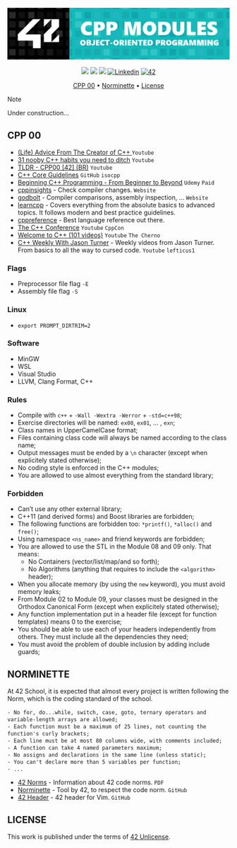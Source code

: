 <p align="center">
  <img src="https://github.com/jotavare/jotavare/blob/main/42/banners/piscine_and_common_core/github_piscine_and_common_core_banner_cpp.png">
</p>

<p align="center">
	<img src="https://img.shields.io/badge/status-ongoing-orange?style=flat-square" />
	<img src="https://img.shields.io/github/languages/top/jotavare/cpp_modules?color=%2312bab9&style=flat-square" />
	<img src="https://img.shields.io/github/last-commit/jotavare/cpp_modules?color=%2312bab9&style=flat-square" />
	<a href='https://www.linkedin.com/in/joaoptoliveira' target="_blank"><img alt='Linkedin' src='https://img.shields.io/badge/LinkedIn-100000?style=flat-square&logo=Linkedin&logoColor=white&labelColor=0A66C2&color=0A66C2'/></a>
	<a href='https://profile.intra.42.fr/users/jotavare' target="_blank"><img alt='42' src='https://img.shields.io/badge/Porto-100000?style=flat-square&logo=42&logoColor=white&labelColor=000000&color=000000'/></a>
</p>

<p align="center">
	<a href="#cpp-00">CPP 00</a> •
	<a href="#norminette">Norminette</a> •
	<a href="#license">License</a>
</p>

> [!NOTE]  
> Under construction...

## CPP 00
- [(Life) Advice From The Creator of C++ ](https://www.youtube.com/watch?v=-QxI-RP6-HM) `Youtube`
- [31 nooby C++ habits you need to ditch](https://www.youtube.com/watch?v=i_wDa2AS_8w) `Youtube`
- [TLDR - CPP00 [42] (BR)](https://www.youtube.com/watch?v=TnrQMtxPeEg) `Youtube`
- [C++ Core Guidelines](https://github.com/isocpp/CppCoreGuidelines/blob/master/CppCoreGuidelines.md) `GitHub` `isocpp`
- [Beginning C++ Programming - From Beginner to Beyond](https://www.udemy.com/course/beginning-c-plus-plus-programming/) `Udemy` `Paid`
- [cppinsights](https://www.cppinsights.io/) - Check compiler changes. `Website`
- [godbolt](https://www.godbolt.org/) - Compiler comparisons, assembly inspection, ... `Website`
- [learncpp](https://www.learncpp.com/) - Covers everything from the absolute basics to advanced topics. It follows modern and best practice guidelines.
- [cppreference](www.cppreference.com/) - Best language reference out there.
- [The C++ Conference](https://www.youtube.com/user/CppCon/) `Youtube` `CppCon`
- [Welcome to C++ (101 videos)](https://www.youtube.com/watch?v=18c3MTX0PK0&list=PLlrATfBNZ98dudnM48yfGUldqGD0S4FFb) `Youtube` `The Cherno`
- [C++ Weekly With Jason Turner](https://youtube.com/c/lefticus1/) - Weekly videos from Jason Turner. From basics to all the way to cursed code. `Youtube` `lefticus1`

### Flags
- Preprocessor file flag `-E`
- Assembly file flag `-S`

### Linux
- `export PROMPT_DIRTRIM=2`

### Software
- MinGW
- WSL
- Visual Studio
- LLVM, Clang Format, C++

### Rules
- Compile with `c++` + `-Wall -Wextra -Werror` + `-std=c++98`;
- Exercise directories will be named: `ex00`, `ex01`, ... , `exn`;
- Class names in UpperCamelCase format;
- Files containing class code will always be named according to the class name;
- Output messages must be ended by a `\n` character (except when explicitely stated otherwise);
- No coding style is enforced in the C++ modules;
- You are allowed to use almost everything from the standard library;

### Forbidden
- Can’t use any other external library;
- C++11 (and derived forms) and Boost libraries are forbidden;
- The following functions are forbidden too: `*printf()`, `*alloc()` and `free()`;
- Using namespace `<ns_name>` and friend keywords are forbidden;
- You are allowed to use the STL in the Module 08 and 09 only. That means:
  - No Containers (vector/list/map/and so forth);
  - No Algorithms (anything that requires to include the `<algorithm>` header);
- When you allocate memory (by using the `new` keyword), you must avoid memory leaks;
- From Module 02 to Module 09, your classes must be designed in the Orthodox Canonical Form (except when explicitely stated otherwise);
- Any function implementation put in a header file (except for function templates) means 0 to the exercise;
- You should be able to use each of your headers independently from others. They must include all the dependencies they need;
- You must avoid the problem of double inclusion by adding include guards;

## NORMINETTE
At 42 School, it is expected that almost every project is written following the Norm, which is the coding standard of the school.

```
- No for, do...while, switch, case, goto, ternary operators and variable-length arrays are allowed;
- Each function must be a maximum of 25 lines, not counting the function's curly brackets;
- Each line must be at most 80 columns wide, with comments included;
- A function can take 4 named parameters maximum;
- No assigns and declarations in the same line (unless static);
- You can't declare more than 5 variables per function;
- ...
```

* [42 Norms](https://github.com/42School/norminette/blob/master/pdf/en.norm.pdf) - Information about 42 code norms. `PDF`
* [Norminette](https://github.com/42School/norminette) - Tool by 42, to respect the code norm. `GitHub`
* [42 Header](https://github.com/42Paris/42header) - 42 header for Vim. `GitHub`

## LICENSE
<p>
This work is published under the terms of <a href="https://github.com/jotavare/jotavare/blob/main/LICENSE">42 Unlicense</a>.
</p>
